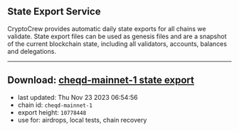 ## State Export Service
CryptoCrew provides automatic daily state exports for all chains we validate. State export files can be used as genesis files and are a snapshot of the current blockchain state, including all validators, accounts, balances and delegations.

---
**Download: [cheqd-mainnet-1 state export](https://dl.ccvalidators.com/SERVICE/cheqd/cheqd-mainnet-1_export_10778448.json)**
---

- last updated: Thu Nov 23 2023 06:54:56
- chain id: `cheqd-mainnet-1`
- export height: `10778448`
- use for: airdrops, local tests, chain recovery
